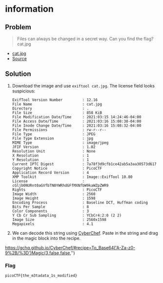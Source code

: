 # information

## Problem

> Files can always be changed in a secret way. Can you find the flag? cat.jpg

* [cat.jpg](./vuln)
* [Source](./vuln.c)

## Solution

1. Download the image and use `exiftool cat.jpg`. The license field looks suspicious:

    ```
    ExifTool Version Number         : 12.16
    File Name                       : cat.jpg
    Directory                       : .
    File Size                       : 858 KiB
    File Modification Date/Time     : 2021:03:15 14:24:46-04:00
    File Access Date/Time           : 2021:03:16 15:08:38-04:00
    File Inode Change Date/Time     : 2021:03:16 15:08:32-04:00
    File Permissions                : rw-r--r--
    File Type                       : JPEG
    File Type Extension             : jpg
    MIME Type                       : image/jpeg
    JFIF Version                    : 1.02
    Resolution Unit                 : None
    X Resolution                    : 1
    Y Resolution                    : 1
    Current IPTC Digest             : 7a78f3d9cfb1ce42ab5a3aa30573d617
    Copyright Notice                : PicoCTF
    Application Record Version      : 4
    XMP Toolkit                     : Image::ExifTool 10.80
    License                         : cGljb0NURnt0aGVfbTN0YWRhdGFfMXNfbW9kaWZpZWR9
    Rights                          : PicoCTF
    Image Width                     : 2560
    Image Height                    : 1598
    Encoding Process                : Baseline DCT, Huffman coding
    Bits Per Sample                 : 8
    Color Components                : 3
    Y Cb Cr Sub Sampling            : YCbCr4:2:0 (2 2)
    Image Size                      : 2560x1598
    Megapixels                      : 4.1
    ```

2. We can decode this string using [CyberChef](https://gchq.github.io/CyberChef/). Paste in the string and drag in the magic block into the recipe.


https://gchq.github.io/CyberChef/#recipe=To_Base64('A-Za-z0-9%2B/%3D')Magic(3,false,false,'')

### Flag

`picoCTF{the_m3tadata_1s_modified}`

